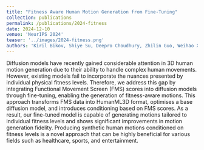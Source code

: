 ```yaml
---
title: "Fitness Aware Human Motion Generation from Fine-Tuning"
collection: publications
permalink: /publications/2024-fitness
date: 2024-12-10
venue: 'NeurIPS 2024'
teaser: '../images/2024-fitness.png'
authors: 'Kiril Bikov, Shiye Su, Deepro Choudhury, Zhilin Guo, Weihao Xia, Mehmet Salih Çeliktenyıldız, <b>Chenliang Zhou</b>, Param Hanji, Cengiz Oztireli'
---
```


Diffusion models have recently gained considerable attention in 3D human motion generation due to their ability to handle complex human movements. However, existing models fail to incorporate the nuances presented by individual physical fitness levels. Therefore, we address this gap by integrating Functional Movement Screen (FMS) scores into diffusion models through fine-tuning, enabling the generation of fitness-aware motions. This approach transforms FMS data into HumanML3D format, optimises a base diffusion model, and introduces conditioning based on FMS scores. As a result, our fine-tuned model is capable of generating motions tailored to individual fitness levels and shows significant improvements in motion generation fidelity. Producing synthetic human motions conditioned on fitness levels is a novel approach that can be highly beneficial for various fields such as healthcare, sports, and entertainment.


  
